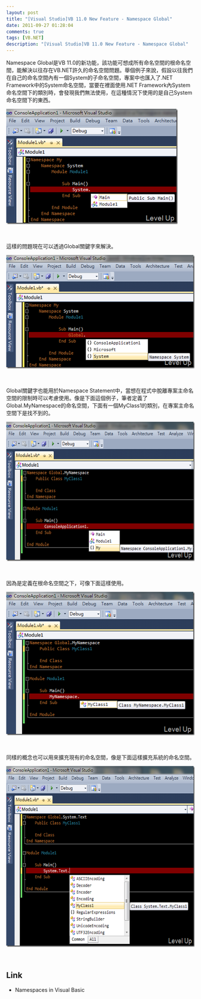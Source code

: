 ```yaml
---
layout: post
title: "[Visual Studio]VB 11.0 New Feature - Namespace Global"
date: 2011-09-27 01:28:04
comments: true
tags: [VB.NET]
description: "[Visual Studio]VB 11.0 New Feature - Namespace Global"
---
```

<p>
	Namespace Global是VB 11.0的新功能，該功能可想成所有命名空間的根命名空間，能解決以往存在VB.NET許久的命名空間問題。舉個例子來說，假設以往我們在自己的命名空間內有一個System的子命名空間，專案中也匯入了.NET Framework中的System命名空間，當要在裡面使用.NET Framework內System命名空間下的類別時，會發現我們無法使用，在這種情況下使用的是自己System命名空間下的東西。</p>
<p>
	<img alt="image" border="0" height="309" src="\images\posts\37903\image_thumb.png" style="border-bottom: 0px; border-left: 0px; border-top: 0px; border-right: 0px" width="459" /></p>
<p>
	 </p>
<p>
	這樣的問題現在可以透過Global關鍵字來解決。</p>
<p>
	<img alt="image" border="0" height="304" src="\images\posts\37903\image_thumb_1.png" style="border-bottom: 0px; border-left: 0px; border-top: 0px; border-right: 0px" width="536" /></p>
<p>
	 </p>
<p>
	Global關鍵字也能用於Namespace Statement中，當想在程式中脫離專案主命名空間的限制時可以考慮使用。像是下面這個例子，筆者定義了Global.MyNamespace的命名空間，下面有一個MyClass1的類別，在專案主命名空間下是找不到的。</p>
<p>
	<img alt="image" border="0" height="373" src="\images\posts\37903\image_thumb_5.png" style="border-bottom: 0px; border-left: 0px; border-top: 0px; border-right: 0px" width="596" /></p>
<p>
	 </p>
<p>
	因為是定義在根命名空間之下，可像下面這樣使用。</p>
<p>
	<img alt="image" border="0" height="384" src="\images\posts\37903\image_thumb_4.png" style="border-bottom: 0px; border-left: 0px; border-top: 0px; border-right: 0px" width="526" /></p>
<p>
	 </p>
<p>
	同樣的概念也可以用來擴充現有的命名空間，像是下面這樣擴充系統的命名空間。</p>
<p>
	<img alt="image" border="0" height="484" src="\images\posts\37903\image_thumb_6.png" style="border-bottom: 0px; border-left: 0px; border-top: 0px; border-right: 0px" width="612" /></p>
<p>
	 </p>
<h2>
	Link</h2>
<ul>
	<li>
		Namespaces in Visual Basic</li>
</ul>
